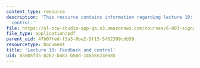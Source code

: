 ```yaml
---
content_type: resource
description: 'This resource contains information regarding lecture 10: feedback and
  control.'
file: https://ol-ocw-studio-app-qa.s3.amazonaws.com/courses/6-003-signals-and-systems-fall-2011/05005fd58267b483b50d145b8e23e085_MIT6_003F11_lec10.pdf
file_type: application/pdf
parent_uid: 47b07fed-f3a3-0be2-5f15-5f62399cdb59
resourcetype: Document
title: 'Lecture 10: Feedback and control'
uid: 05005fd5-8267-b483-b50d-145b8e23e085
---
```

